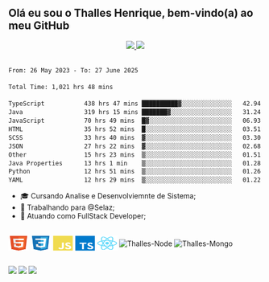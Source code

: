 ## Olá eu sou o Thalles Henrique, bem-vindo(a) ao meu GitHub

<div align="center">
  <a href="https://github.com/Thalles-HsA">
  <img height="180em" src="https://github-readme-stats.vercel.app/api?username=Thalles-HsA&show_icons=true&theme=radical&include_all_commits=true&count_private=true"/>
  <img height="180em" src="https://github-readme-stats.vercel.app/api/top-langs/?username=Thalles-HsA&exclude_repo=github-readme-stats,Pong,Freeway-JS&langs_count=5&theme=radical"/>
</div><br>
  
  <!--START_SECTION:waka-->

```txt
From: 26 May 2023 - To: 27 June 2025

Total Time: 1,021 hrs 48 mins

TypeScript           438 hrs 47 mins ██████████▓░░░░░░░░░░░░░░   42.94 %
Java                 319 hrs 15 mins ███████▓░░░░░░░░░░░░░░░░░   31.24 %
JavaScript           70 hrs 49 mins  █▓░░░░░░░░░░░░░░░░░░░░░░░   06.93 %
HTML                 35 hrs 52 mins  █░░░░░░░░░░░░░░░░░░░░░░░░   03.51 %
SCSS                 33 hrs 40 mins  ▓░░░░░░░░░░░░░░░░░░░░░░░░   03.30 %
JSON                 27 hrs 22 mins  ▓░░░░░░░░░░░░░░░░░░░░░░░░   02.68 %
Other                15 hrs 23 mins  ▒░░░░░░░░░░░░░░░░░░░░░░░░   01.51 %
Java Properties      13 hrs 1 min    ▒░░░░░░░░░░░░░░░░░░░░░░░░   01.28 %
Python               12 hrs 51 mins  ▒░░░░░░░░░░░░░░░░░░░░░░░░   01.26 %
YAML                 12 hrs 29 mins  ▒░░░░░░░░░░░░░░░░░░░░░░░░   01.22 %
```

<!--END_SECTION:waka-->

  - 🎓 Cursando Analise e Desenvolviemnte de Sistema;
  - 🌱 Trabalhando para @Selaz;
  - 🎯 Atuando como FullStack Developer;
 
<div style="display: inline_block"><br>
  <img align="center" alt="Thalles-HTML" height="30" width="40" src="https://raw.githubusercontent.com/devicons/devicon/master/icons/html5/html5-original.svg">
  <img align="center" alt="Thalles-CSS" height="30" width="40" src="https://raw.githubusercontent.com/devicons/devicon/master/icons/css3/css3-original.svg">
  <img align="center" alt="Thalles-Js" height="30" width="40" src="https://raw.githubusercontent.com/devicons/devicon/master/icons/javascript/javascript-plain.svg">
  <img align="center" alt="Thalles-Ts" height="30" width="40" src="https://raw.githubusercontent.com/devicons/devicon/master/icons/typescript/typescript-plain.svg">
  <img align="center" alt="Thalles-React" height="30" width="40" src="https://raw.githubusercontent.com/devicons/devicon/master/icons/react/react-original.svg">
  <img align="center" alt="Thalles-Node" height="30" width="40" src="https://cdn.jsdelivr.net/gh/devicons/devicon/icons/nodejs/nodejs-original.svg" />
  <img align="center" alt="Thalles-Mongo" height="30" width="40" src="https://cdn.jsdelivr.net/gh/devicons/devicon/icons/mongodb/mongodb-original.svg" />
  
</div>

 ##
  
<div>
  <a href="https://www.linkedin.com/in/thalles-hsa" target="_blank"><img src="https://img.shields.io/badge/-LinkedIn-%230077B5?style=for-the-badge&logo=linkedin&logoColor=white" target="_blank"></a> 
  <a href="https://instagram.com/thalleshsa" target="_blank"><img src="https://img.shields.io/badge/-Instagram-%23E4405F?style=for-the-badge&logo=instagram&logoColor=white" target="_blank"></a>
  <a href = "mailto:thsa.henrique@gmail.com"><img src="https://img.shields.io/badge/-Gmail-%23333?style=for-the-badge&logo=gmail&logoColor=white" target="_blank"></a>
   
</div>
